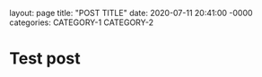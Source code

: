layout: page
title: "POST TITLE"
date: 2020-07-11 20:41:00 -0000
categories: CATEGORY-1 CATEGORY-2

# Test post
